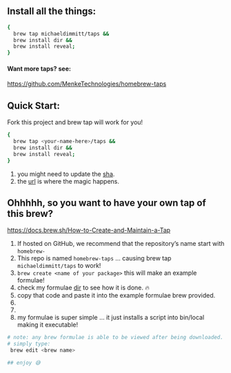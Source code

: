 ## Install all the things: 
```bash
{
  brew tap michaeldimmitt/taps && 
  brew install dir && 
  brew install reveal;
}
```
#### Want more taps? see: 
https://github.com/MenkeTechnologies/homebrew-taps

## Quick Start:
Fork this project and brew tap will work for you!
```bash
{
  brew tap <your-name-here>/taps &&
  brew install dir &&
  brew install reveal;
}
```
1) you might need to update the [sha](https://github.com/MichaelDimmitt/homebrew-taps/blob/master/dir.rb#L5).
2) the [url](https://github.com/MichaelDimmitt/homebrew-taps/blob/master/dir.rb#L4) is where the magic happens.

## Ohhhhh, so you want to have your own tap of this brew?
https://docs.brew.sh/How-to-Create-and-Maintain-a-Tap
1) If hosted on GitHub, we recommend that the repository’s name start with `homebrew-`
2) This repo is named `homebrew-taps` ... causing brew tap `michaeldimmitt/taps` to work!
3) `brew create <name of your package>` this will make an example formulae!
4) check my formulae [dir](https://github.com/MichaelDimmitt/homebrew-taps/blob/master/dir.rb#L5) to see how it is done. 🔥 
5) copy that code and paste it into the example formulae brew provided.
6) 
7) 
8) my formulae is super simple ... it just installs a script into bin/local making it executable!


```bash
# note: any brew formulae is able to be viewed after being downloaded.
# simply type:
 brew edit <brew name>

## enjoy 😅
```
